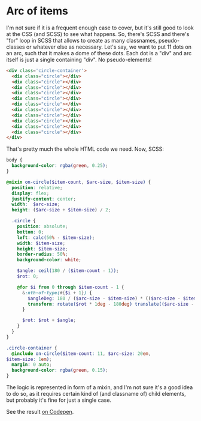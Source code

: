 # Arc of items

I'm not sure if it is a frequent enough case to cover, but it's still good to
look at the CSS (and SCSS) to see what happens. So, there's SCSS and there's
"for" loop in SCSS that allows to create as many classnames, pseudo-classes or
whatever else as necessary. Let's say, we want to put 11 dots on an arc, such
that it makes a dome of these dots. Each dot is a "div" and arc itself is just a
single containing "div". No pseudo-elements!

```html
<div class='circle-container'>
  <div class="circle"></div>
  <div class="circle"></div>
  <div class="circle"></div>
  <div class="circle"></div>
  <div class="circle"></div>
  <div class="circle"></div>
  <div class="circle"></div>
  <div class="circle"></div>
  <div class="circle"></div>
  <div class="circle"></div>
  <div class="circle"></div>
</div>
```

That's pretty much the whole HTML code we need. Now, SCSS:

```scss
body {
  background-color: rgba(green, 0.25);
}

@mixin on-circle($item-count, $arc-size, $item-size) {
  position: relative;
  display: flex;
  justify-content: center;
  width:  $arc-size;
  height: ($arc-size + $item-size) / 2;

  .circle {
    position: absolute;
    bottom: 0;
    left: calc(50% - $item-size);
    width: $item-size;
    height: $item-size;
    border-radius: 50%;
    background-color: white;

    $angle: ceil(180 / ($item-count - 1));
    $rot: 0;

    @for $i from 0 through $item-count - 1 {
      &:nth-of-type(#{$i + 1}) {
        $angleDeg: 180 / ($arc-size - $item-size) * (($arc-size - $item-size) * $i / ($item-count - 1));
        transform: rotate($rot * 1deg - 180deg) translate(($arc-size - $item-size) / 2) rotate(-$rot * 1deg + 180deg);
      }

      $rot: $rot + $angle;
    }
  }
}

.circle-container {
  @include on-circle($item-count: 11, $arc-size: 20em,
$item-size: 1em);
  margin: 0 auto;
  background-color: rgba(green, 0.15);
}
```

The logic is represented in form of a mixin, and I'm not sure it's a good idea
to do so, as it requires certain kind of (and classname of) child elements, but
probably it's fine for just a single case.

See the result [on
Codepen](http://codepen.io/rishatmuhametshin/pen/EZzWyN?editors=1100).
